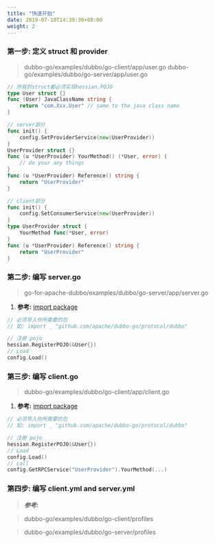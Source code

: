 ```yaml
---
title: "快速开始"
date: 2019-07-10T14:39:30+08:00
weight: 2
---
```



### 第一步: 定义 struct 和 provider

> dubbo-go/examples/dubbo/go-client/app/user.go
> dubbo-go/examples/dubbo/go-server/app/user.go

```go
// 所有的struct都必须实现hessian.POJO
type User struct {}
func (User) JavaClassName string {
    return "com.Xxx.User" // same to the java class name
}

// server部分
func init() {
	config.SetProviderService(new(UserProvider))
}
UserProvider struct {}
func (u *UserProvider) YourMethod() (*User, error) {
    // do your any things
}
func (u *UserProvider) Reference() string {
	return "UserProvider"
}

// client部分
func init() {
	config.SetConsumerService(new(UserProvider))
}
type UserProvider struct {
    YourMethod func(*User, error)
}
func (u *UserProvider) Reference() string {
	return "UserProvider"
}
```

### 第二步: 编写 server.go

> go-for-apache-dubbo/examples/dubbo/go-server/app/server.go

1. **参考:** [import package](../package)

```go
// 必须导入你所需要的包
// 如: import _ "github.com/apache/dubbo-go/protocol/dubbo"

// 注册 pojo 
hessian.RegisterPOJO(&User{})
// Load
config.Load()
```

### 第三步: 编写 client.go

> dubbo-go/examples/dubbo/go-client/app/client.go

1. **参考:** [import package](../package)

```go
// 必须导入你所需要的包
// 如: import _ "github.com/apache/dubbo-go/protocol/dubbo"

// 注册 pojo 
hessian.RegisterPOJO(&User{})
// Load
config.Load()
// call
config.GetRPCService("UserProvider").YourMethod(...)
```

### 第四步: 编写 client.yml and server.yml

> ***参考:***

> dubbo-go/examples/dubbo/go-client/profiles

> dubbo-go/examples/dubbo/go-server/profiles



